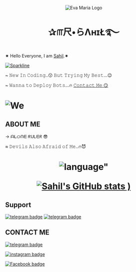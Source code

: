 <p align="center">
  <img src="https://telegra.ph/file/12ac341f206163756bfa8.jpg" alt="Eva Maria Logo">
</p>
<h1 align="center">
  <b>✰௱尺•らΛнɪŁ࿐</b>
</h1>
  

  ✷ Hello Everyone,
    I am [Sahil](https://telegra.ph/file/01bba7cdfc6fb83e7aefc.jpg).✷
     
[![Sparkline](https://stars.medv.io/EvamariaTG/EvaMaria.svg)](https://stars.medv.io/EvamariaTG/EvaMaria)

~ 𝙽𝚎𝚠 𝙸𝚗 𝙲𝚘𝚍𝚒𝚗𝚐..😗
𝙱𝚞𝚝 𝚃𝚛𝚢𝚒𝚗𝚐 𝙼𝚢 𝙱𝚎𝚜𝚝...😉

~ 𝚆𝚊𝚗𝚗𝚊 𝚝𝚘 𝙳𝚎𝚙𝚕𝚘𝚢 𝙱𝚘𝚝𝚜...🔥
[𝙲𝚘𝚗𝚝𝚊𝚌𝚝 𝙼𝚎 😏](https://github.com/Sahil-official/About-Sahil/blob/main/README.md#contact-me)

<h1 align="left">
   <img src="https://raw.githubusercontent.com/mayankchaudhary26/Cool-Readme-ideas/master/data/octocat/baracktocat.jpg" alt=We Code">

## ABOUT ME
→ ᗩᏞᝪᑎᗴ ᖇᑌᏞᗴᖇ 😎

≈  𝙳𝚎𝚟𝚒𝚕𝚜 𝙰𝚕𝚜𝚘 𝙰𝚏𝚛𝚊𝚒𝚍 𝚘𝚏 𝙼𝚎..🔥😈
<h1 align="center">
  <img src="https://camo.githubusercontent.com/115260e7df0fdeadfc7c745a3af4d43145d81473908055eb470614acda37c323/68747470733a2f2f6769746875622d726561646d652d73746174732e76657263656c2e6170702f6170692f746f702d6c616e67732f3f757365726e616d653d61656d6d61646926686964653d546558266c61796f75743d636f6d70616374" alt= language">

[![Sahil's GitHub stats](https://github-readme-stats.vercel.app/api?username=Sahil-official&show_icons=true&theme=synthwave)
)](https://github.com/Sahil-official/github-readme-stats)

## Support
[![telegram badge](https://img.shields.io/badge/Telegram-Group-30302f?style=flat&logo=telegram)](https://telegram.dog/chat_official_sahil)
[![telegram badge](https://img.shields.io/badge/Telegram-Channel-30302f?style=flat&logo=telegram)](https://telegram.dog/sahil_official_here)

## CONTACT ME 
[![telegram badge](https://img.shields.io/badge/SahilOfficial-telegramID-30302f?style=flat&logo=telegram)](https://t.me/itz_sahil_official)

[![instagram badge](https://img.shields.io/badge/SahilOfficial-instagramID-30302f?style=flat&logo=instagram)](https://www.instagram.com/invites/contact/?i=1r8ldk2ly6z6d&utm_content=i549h7z)

[![Facebook badge](https://img.shields.io/badge/SahilOfficial-FacebookID-30302f?style=flat&logo=instagram)](https://www.facebook.com/profile.php?id=100043252290790)
